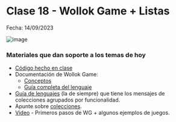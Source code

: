 # Clase 18 - Wollok Game + Listas

Fecha: 14/09/2023

![image](https://github.com/pdepjm/bitacoras/assets/48812037/74506bcc-7a19-47f0-b58f-42a5e74c7636)

### Materiales que dan soporte a los temas de hoy

- [Código hecho en clase](https://github.com/pdepjm/2023-o-clase18)
- Documentación de Wollok Game:
  - [Conceptos](https://www.wollok.org/documentacion/conceptos/)
  - [Guía completa del lenguaje](https://www.wollok.org/documentacion/wollokdoc/)
- [Guía de lenguajes](https://docs.google.com/document/u/1/d/e/2PACX-1vTlLkakSbp6ubcIq00PU4-Z96tg8CUSc8bO793_uftmiGjfkSn7Ug-F_y0-ieIWG6aWfuoHLJrRL8Fd/pub) (la de siempre) que tiene los mensajes de colecciones agrupados por funcionalidad.
- Apunte sobre [colecciones](https://docs.google.com/document/d/1HiYxLswd4O0MBqnT3jGo2K9e_4FE73RXF_lf8NWVOSE/edit#heading=h.iehg2xjvol3w).
- [Video](https://www.youtube.com/watch?v=Kc9W7u1wg2Y&ab_channel=LucasSpigariol) - Primeros pasos de WG + algunos ejemplos de juegos.
